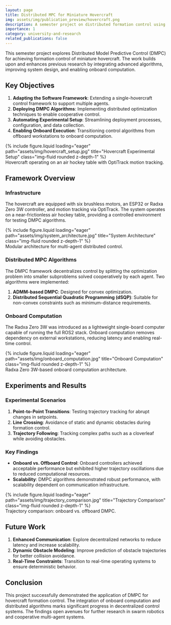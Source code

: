```yaml
---
layout: page
title: Distributed MPC for Miniature Hovercraft
img: assets/img/publication_preview/hovercraft.png
description: A semester project on distributed formation control using Model Predictive Control (DMPC).
importance: 1
category: university-and-research
related_publications: false
---
```


This semester project explores Distributed Model Predictive Control (DMPC) for achieving formation control of miniature hovercraft. The work builds upon and enhances previous research by integrating advanced algorithms, improving system design, and enabling onboard computation.

## Key Objectives

1. **Adapting the Software Framework**: Extending a single-hovercraft control framework to support multiple agents.
2. **Deploying DMPC Algorithms**: Implementing distributed optimization techniques to enable cooperative control.
3. **Automating Experimental Setup**: Streamlining deployment processes, configuration, and data collection.
4. **Enabling Onboard Execution**: Transitioning control algorithms from offboard workstations to onboard computation.

<div class="row">
    <div class="col-sm mt-3 mt-md-0">
        {% include figure.liquid loading="eager" path="assets/img/hovercraft_setup.jpg" title="Hovercraft Experimental Setup" class="img-fluid rounded z-depth-1" %}
    </div>
</div>
<div class="caption">
    Hovercraft operating on an air hockey table with OptiTrack motion tracking.
</div>

## Framework Overview

### Infrastructure

The hovercraft are equipped with six brushless motors, an ESP32 or Radxa Zero 3W controller, and motion tracking via OptiTrack. The system operates on a near-frictionless air hockey table, providing a controlled environment for testing DMPC algorithms.

<div class="row">
    <div class="col-sm mt-3 mt-md-0">
        {% include figure.liquid loading="eager" path="assets/img/system_architecture.jpg" title="System Architecture" class="img-fluid rounded z-depth-1" %}
    </div>
</div>
<div class="caption">
    Modular architecture for multi-agent distributed control.
</div>

### Distributed MPC Algorithms

The DMPC framework decentralizes control by splitting the optimization problem into smaller subproblems solved cooperatively by each agent. Two algorithms were implemented:

1. **ADMM-based DMPC**: Designed for convex optimization.
2. **Distributed Sequential Quadratic Programming (dSQP)**: Suitable for non-convex constraints such as minimum-distance requirements.

### Onboard Computation

The Radxa Zero 3W was introduced as a lightweight single-board computer capable of running the full ROS2 stack. Onboard computation removes dependency on external workstations, reducing latency and enabling real-time control.

<div class="row">
    <div class="col-sm mt-3 mt-md-0">
        {% include figure.liquid loading="eager" path="assets/img/onboard_computation.jpg" title="Onboard Computation" class="img-fluid rounded z-depth-1" %}
    </div>
</div>
<div class="caption">
    Radxa Zero 3W-based onboard computation architecture.
</div>

## Experiments and Results

### Experimental Scenarios

1. **Point-to-Point Transitions**: Testing trajectory tracking for abrupt changes in setpoints.
2. **Line Crossing**: Avoidance of static and dynamic obstacles during formation control.
3. **Trajectory Following**: Tracking complex paths such as a cloverleaf while avoiding obstacles.

### Key Findings

- **Onboard vs. Offboard Control**: Onboard controllers achieved acceptable performance but exhibited higher trajectory oscillations due to reduced computational resources.
- **Scalability**: DMPC algorithms demonstrated robust performance, with scalability dependent on communication infrastructure.

<div class="row">
    <div class="col-sm mt-3 mt-md-0">
        {% include figure.liquid loading="eager" path="assets/img/trajectory_comparison.jpg" title="Trajectory Comparison" class="img-fluid rounded z-depth-1" %}
    </div>
</div>
<div class="caption">
    Trajectory comparison: onboard vs. offboard DMPC.
</div>

## Future Work

1. **Enhanced Communication**: Explore decentralized networks to reduce latency and increase scalability.
2. **Dynamic Obstacle Modeling**: Improve prediction of obstacle trajectories for better collision avoidance.
3. **Real-Time Constraints**: Transition to real-time operating systems to ensure deterministic behavior.

## Conclusion

This project successfully demonstrated the application of DMPC for hovercraft formation control. The integration of onboard computation and distributed algorithms marks significant progress in decentralized control systems. The findings open avenues for further research in swarm robotics and cooperative multi-agent systems.
